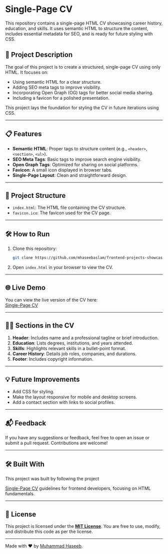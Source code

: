 # Single-Page CV

This repository contains a single-page HTML CV showcasing career history, education, and skills. It uses semantic HTML to structure the content, includes essential metadata for SEO, and is ready for future styling with CSS.

## 🚀 Project Description

The goal of this project is to create a structured, single-page CV using only HTML. It focuses on:

- Using semantic HTML for a clear structure.
- Adding SEO meta tags to improve visibility.
- Incorporating Open Graph (OG) tags for better social media sharing.
- Including a favicon for a polished presentation.

This project lays the foundation for styling the CV in future iterations using CSS.

---

## 📋 Features

- **Semantic HTML**: Proper tags to structure content (e.g., `<header>`, `<section>`, `<ul>`).
- **SEO Meta Tags**: Basic tags to improve search engine visibility.
- **Open Graph Tags**: Optimized for sharing on social platforms.
- **Favicon**: A small icon displayed in browser tabs.
- **Single-Page Layout**: Clean and straightforward design.

---

## 📂 Project Structure

- `index.html`: The HTML file containing the CV structure.
- `favicon.ico`: The favicon used for the CV page.

---

## 🛠️ How to Run

1. Clone this repository:
   ```bash
   git clone https://github.com/mhaseebaslam/frontend-projects-showcase/tree/main/projects/beginner-level/html/single-page-cv.git
   ```
2. Open `index.html` in your browser to view the CV.

---

## 🌐 Live Demo

You can view the live version of the CV here:  
[Single-Page CV](https://mhaseebaslam.github.io/frontend-projects-showcase/projects/beginner-level/html/single-page-cv/)

---

## 🧑‍💻 Sections in the CV

1. **Header**: Includes name and a professional tagline or brief introduction.
2. **Education**: Lists degrees, institutions, and years attended.
3. **Skills**: Highlights relevant skills in a bullet-point format.
4. **Career History**: Details job roles, companies, and durations.
5. **Footer**: Includes copyright information.

---

## 💡 Future Improvements

- Add CSS for styling.
- Make the layout responsive for mobile and desktop screens.
- Add a contact section with links to social profiles.

---

## 📬 Feedback

If you have any suggestions or feedback, feel free to open an issue or submit a pull request. Contributions are welcome!

---

## 🛠️ Built With

This project was built by following the project 

[Single-Page CV](https://roadmap.sh/projects/single-page-cv) guidelines for frontend developers, focusing on HTML fundamentals.

---

## 📄 License

This project is licensed under the **[MIT License](https://opensource.org/license/mit)**. You are free to use, modify, and distribute this code as per the license.

---

Made with ❤️ by [Muhammad Haseeb](https://github.com/mhaseebaslam).
